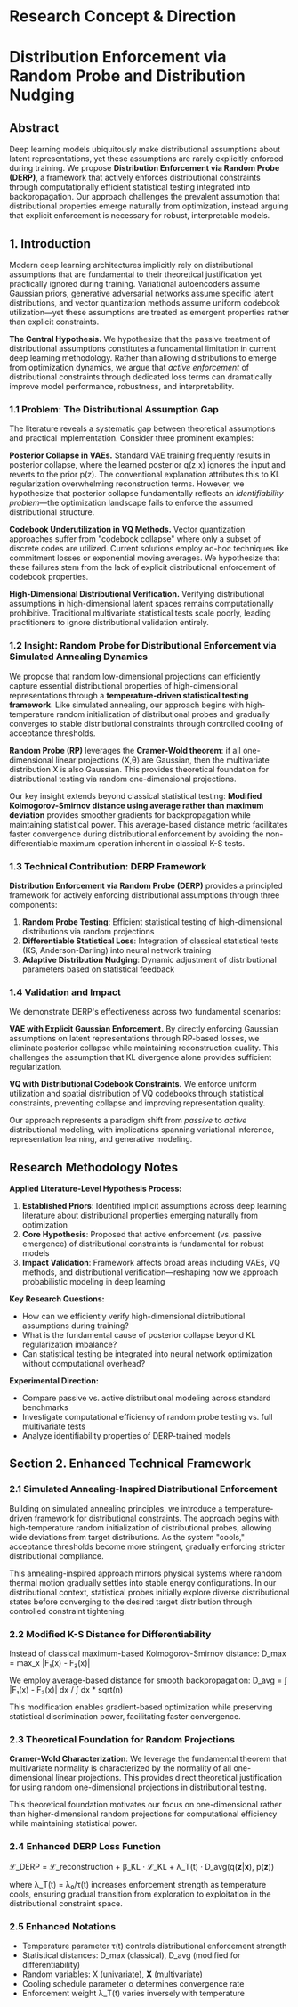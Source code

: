 # Research Concept & Direction

# Distribution Enforcement via Random Probe and Distribution Nudging

## Abstract

Deep learning models ubiquitously make distributional assumptions about latent representations, yet these assumptions are rarely explicitly enforced during training. We propose **Distribution Enforcement via Random Probe (DERP)**, a framework that actively enforces distributional constraints through computationally efficient statistical testing integrated into backpropagation. Our approach challenges the prevalent assumption that distributional properties emerge naturally from optimization, instead arguing that explicit enforcement is necessary for robust, interpretable models.

## 1. Introduction

Modern deep learning architectures implicitly rely on distributional assumptions that are fundamental to their theoretical justification yet practically ignored during training. Variational autoencoders assume Gaussian priors, generative adversarial networks assume specific latent distributions, and vector quantization methods assume uniform codebook utilization—yet these assumptions are treated as emergent properties rather than explicit constraints.

**The Central Hypothesis.** We hypothesize that the passive treatment of distributional assumptions constitutes a fundamental limitation in current deep learning methodology. Rather than allowing distributions to emerge from optimization dynamics, we argue that *active enforcement* of distributional constraints through dedicated loss terms can dramatically improve model performance, robustness, and interpretability.

### 1.1 Problem: The Distributional Assumption Gap

The literature reveals a systematic gap between theoretical assumptions and practical implementation. Consider three prominent examples:

**Posterior Collapse in VAEs.** Standard VAE training frequently results in posterior collapse, where the learned posterior q(z|x) ignores the input and reverts to the prior p(z). The conventional explanation attributes this to KL regularization overwhelming reconstruction terms. However, we hypothesize that posterior collapse fundamentally reflects an *identifiability problem*—the optimization landscape fails to enforce the assumed distributional structure.

**Codebook Underutilization in VQ Methods.** Vector quantization approaches suffer from "codebook collapse" where only a subset of discrete codes are utilized. Current solutions employ ad-hoc techniques like commitment losses or exponential moving averages. We hypothesize that these failures stem from the lack of explicit distributional enforcement of codebook properties.

**High-Dimensional Distributional Verification.** Verifying distributional assumptions in high-dimensional latent spaces remains computationally prohibitive. Traditional multivariate statistical tests scale poorly, leading practitioners to ignore distributional validation entirely.

### 1.2 Insight: Random Probe for Distributional Enforcement via Simulated Annealing Dynamics

We propose that random low-dimensional projections can efficiently capture essential distributional properties of high-dimensional representations through a **temperature-driven statistical testing framework**. Like simulated annealing, our approach begins with high-temperature random initialization of distributional probes and gradually converges to stable distributional constraints through controlled cooling of acceptance thresholds.

**Random Probe (RP)** leverages the **Cramer-Wold theorem**: if all one-dimensional linear projections ⟨X,θ⟩ are Gaussian, then the multivariate distribution X is also Gaussian. This provides theoretical foundation for distributional testing via random one-dimensional projections.

Our key insight extends beyond classical statistical testing: **Modified Kolmogorov-Smirnov distance using average rather than maximum deviation** provides smoother gradients for backpropagation while maintaining statistical power. This average-based distance metric facilitates faster convergence during distributional enforcement by avoiding the non-differentiable maximum operation inherent in classical K-S tests.

### 1.3 Technical Contribution: DERP Framework

**Distribution Enforcement via Random Probe (DERP)** provides a principled framework for actively enforcing distributional assumptions through three components:

1. **Random Probe Testing**: Efficient statistical testing of high-dimensional distributions via random projections
2. **Differentiable Statistical Loss**: Integration of classical statistical tests (KS, Anderson-Darling) into neural network training
3. **Adaptive Distribution Nudging**: Dynamic adjustment of distributional parameters based on statistical feedback

### 1.4 Validation and Impact

We demonstrate DERP's effectiveness across two fundamental scenarios:

**VAE with Explicit Gaussian Enforcement.** By directly enforcing Gaussian assumptions on latent representations through RP-based losses, we eliminate posterior collapse while maintaining reconstruction quality. This challenges the assumption that KL divergence alone provides sufficient regularization.

**VQ with Distributional Codebook Constraints.** We enforce uniform utilization and spatial distribution of VQ codebooks through statistical constraints, preventing collapse and improving representation quality.

Our approach represents a paradigm shift from *passive* to *active* distributional modeling, with implications spanning variational inference, representation learning, and generative modeling.

## Research Methodology Notes

**Applied Literature-Level Hypothesis Process:**

1. **Established Priors**: Identified implicit assumptions across deep learning literature about distributional properties emerging naturally from optimization
2. **Core Hypothesis**: Proposed that active enforcement (vs. passive emergence) of distributional constraints is fundamental for robust models
3. **Impact Validation**: Framework affects broad areas including VAEs, VQ methods, and distributional verification—reshaping how we approach probabilistic modeling in deep learning

**Key Research Questions:**

* How can we efficiently verify high-dimensional distributional assumptions during training?
* What is the fundamental cause of posterior collapse beyond KL regularization imbalance?
* Can statistical testing be integrated into neural network optimization without computational overhead?

**Experimental Direction:**

* Compare passive vs. active distributional modeling across standard benchmarks
* Investigate computational efficiency of random probe testing vs. full multivariate tests
* Analyze identifiability properties of DERP-trained models

## Section 2. Enhanced Technical Framework

### 2.1 Simulated Annealing-Inspired Distributional Enforcement

Building on simulated annealing principles, we introduce a temperature-driven framework for distributional constraints. The approach begins with high-temperature random initialization of distributional probes, allowing wide deviations from target distributions. As the system "cools," acceptance thresholds become more stringent, gradually enforcing stricter distributional compliance.

This annealing-inspired approach mirrors physical systems where random thermal motion gradually settles into stable energy configurations. In our distributional context, statistical probes initially explore diverse distributional states before converging to the desired target distribution through controlled constraint tightening.

### 2.2 Modified K-S Distance for Differentiability

Instead of classical maximum-based Kolmogorov-Smirnov distance:
D\_max \= max\_x |F₁(x) - F₂(x)|

We employ average-based distance for smooth backpropagation:
D\_avg \= ∫ |F₁(x) - F₂(x)| dx / ∫ dx \* sqrt(n)

This modification enables gradient-based optimization while preserving statistical discrimination power, facilitating faster convergence.

### 2.3 Theoretical Foundation for Random Projections

**Cramer-Wold Characterization**: We leverage the fundamental theorem that multivariate normality is characterized by the normality of all one-dimensional linear projections. This provides direct theoretical justification for using random one-dimensional projections in distributional testing.

This theoretical foundation motivates our focus on one-dimensional rather than higher-dimensional random projections for computational efficiency while maintaining statistical power.

### 2.4 Enhanced DERP Loss Function

ℒ\_DERP \= ℒ\_reconstruction + β\_KL · ℒ\_KL + λ\_T(t) · D\_avg(q(**z**|**x**), p(**z**))

where λ\_T(t) \= λ₀/τ(t) increases enforcement strength as temperature cools, ensuring gradual transition from exploration to exploitation in the distributional constraint space.

### 2.5 Enhanced Notations

* Temperature parameter τ(t) controls distributional enforcement strength
* Statistical distances: D\_max (classical), D\_avg (modified for differentiability)
* Random variables: X (univariate), **X** (multivariate)
* Cooling schedule parameter α determines convergence rate
* Enforcement weight λ\_T(t) varies inversely with temperature